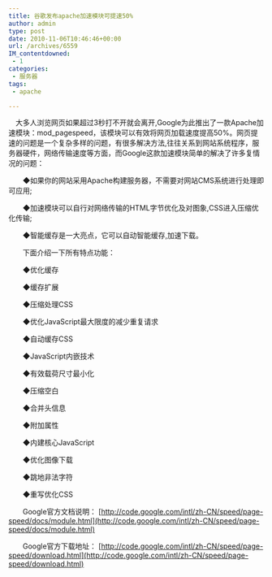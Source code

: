 ```yaml
---
title: 谷歌发布apache加速模块可提速50%
author: admin
type: post
date: 2010-11-06T10:46:46+00:00
url: /archives/6559
IM_contentdowned:
 - 1
categories:
 - 服务器
tags:
 - apache

---
```

　大多人浏览网页如果超过3秒打不开就会离开,Google为此推出了一款Apache加速模块：mod_pagespeed，该模块可以有效将网页加载速度提高50%。网页提速的问题是一个复杂多样的问题，有很多解决方法,往往关系到网站系统程序，服务器硬件，网络传输速度等方面，而Google这款加速模块简单的解决了许多复情况的问题：

　　◆如果你的网站采用Apache构建服务器，不需要对网站CMS系统进行处理即可应用;

　　◆加速模块可以自行对网络传输的HTML字节优化及对图象,CSS进入压缩优化传输;

　　◆智能缓存是一大亮点，它可以自动智能缓存,加速下载。

　　下面介绍一下所有特点功能：

　　◆优化缓存

　　◆缓存扩展

　　◆压缩处理CSS

　　◆优化JavaScript最大限度的减少重复请求

　　◆自动缓存CSS

　　◆JavaScript内嵌技术

　　◆有效载荷尺寸最小化

　　◆压缩空白

　　◆合并头信息

　　◆附加属性

　　◆内建核心JavaScript

　　◆优化图像下载

　　◆跳地非法字符

　　◆重写优化CSS

　　Google官方文档说明： [http://code.google.com/intl/zh-CN/speed/page-speed/docs/module.html](http://code.google.com/intl/zh-CN/speed/page-speed/docs/module.html)

　　Google官方下载地址： [http://code.google.com/intl/zh-CN/speed/page-speed/download.html](http://code.google.com/intl/zh-CN/speed/page-speed/download.html)